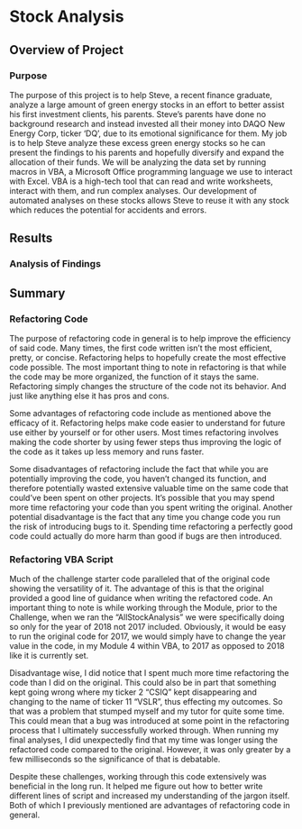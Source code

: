 # Stock Analysis
## Overview of Project
### Purpose
The purpose of this project is to help Steve, a recent finance graduate, analyze a large amount of green energy stocks in an effort to better assist his first investment clients, his parents. Steve’s parents have done no background research and instead invested all their money into DAQO New Energy Corp, ticker ‘DQ’, due to its emotional significance for them. My job is to help Steve analyze these excess green energy stocks so he can present the findings to his parents and hopefully diversify and expand the allocation of their funds. We will be analyzing the data set by running macros in VBA, a Microsoft Office programming language we use to interact with Excel. VBA is a high-tech tool that can read and write worksheets, interact with them, and run complex analyses. Our development of automated analyses on these stocks allows Steve to reuse it with any stock which reduces the potential for accidents and errors. 
## Results
### Analysis of Findings

## Summary
### Refactoring Code 
  The purpose of refactoring code in general is to help improve the efficiency of said code. Many times, the first code written isn’t the most efficient, pretty, or concise. Refactoring helps to hopefully create the most effective code possible. The most important thing to note in refactoring is that while the code may be more organized, the function of it stays the same. Refactoring simply changes the structure of the code not its behavior. And just like anything else it has pros and cons. 
  
  Some advantages of refactoring code include as mentioned above the efficacy of it. Refactoring helps make code easier to understand for future use either by yourself or for other users. Most times refactoring involves making the code shorter by using fewer steps thus improving the logic of the code as it takes up less memory and runs faster.   
  
  Some disadvantages of refactoring include the fact that while you are potentially improving the code, you haven’t changed its function, and therefore potentially wasted extensive valuable time on the same code that could’ve been spent on other projects. It’s possible that you may spend more time refactoring your code than you spent writing the original. Another potential disadvantage is the fact that any time you change code you run the risk of introducing bugs to it. Spending time refactoring a perfectly good code could actually do more harm than good if bugs are then introduced. 
### Refactoring VBA Script
  Much of the challenge starter code paralleled that of the original code showing the versatility of it. The advantage of this is that the original provided a good line of guidance when writing the refactored code. An important thing to note is while working through the Module, prior to the Challenge, when we ran the “AllStockAnalysis” we were specifically doing so only for the year of 2018 not 2017 included. Obviously, it would be easy to run the original code for 2017, we would simply have to change the year value in the code, in my Module 4 within VBA, to 2017 as opposed to 2018 like it is currently set. 
  
  Disadvantage wise, I did notice that I spent much more time refactoring the code than I did on the original. This could also be in part that something kept going wrong where my ticker 2 “CSIQ” kept disappearing and changing to the name of ticker 11 “VSLR”, thus effecting my outcomes. So that was a problem that stumped myself and my tutor for quite some time. This could mean that a bug was introduced at some point in the refactoring process that I ultimately successfully worked through. When running my final analyses, I did unexpectedly find that my time was longer using the refactored code compared to the original. However, it was only greater by a few milliseconds so the significance of that is debatable. 
  
  Despite these challenges, working through this code extensively was beneficial in the long run. It helped me figure out how to better write different lines of script and increased my understanding of the jargon itself. Both of which I previously mentioned are advantages of refactoring code in general. 
